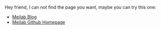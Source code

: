 Hey friend, I can not find the page you want, maybe you can try this one:

*   [Meilab Blog](https://meilab.github.io/elm_blog/)
*   [Meilab Github Homepage](https://github.com/meilab/)
